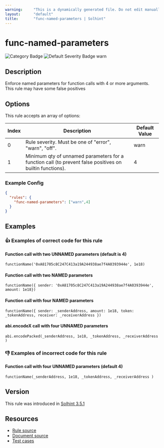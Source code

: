 ```yaml
---
warning:     "This is a dynamically generated file. Do not edit manually."
layout:      "default"
title:       "func-named-parameters | Solhint"
---
```


# func-named-parameters
![Category Badge](https://img.shields.io/badge/-Style%20Guide%20Rules-informational)
![Default Severity Badge warn](https://img.shields.io/badge/Default%20Severity-warn-yellow)

## Description
Enforce named parameters for function calls with 4 or more arguments. This rule may have some false positives

## Options
This rule accepts an array of options:

| Index | Description                                                                                              | Default Value |
| ----- | -------------------------------------------------------------------------------------------------------- | ------------- |
| 0     | Rule severity. Must be one of "error", "warn", "off".                                                    | warn          |
| 1     | Minimum qty of unnamed parameters for a function call (to prevent false positives on builtin functions). | 4             |


### Example Config
```json
{
  "rules": {
    "func-named-parameters": ["warn",4]
  }
}
```


## Examples
### 👍 Examples of **correct** code for this rule

#### Function call with two UNNAMED parameters (default is 4)

```solidity
functionName('0xA81705c8C247C413a19A244938ae7f4A0393944e', 1e18)
```

#### Function call with two NAMED parameters

```solidity
functionName({ sender: '0xA81705c8C247C413a19A244938ae7f4A0393944e', amount: 1e18})
```

#### Function call with four NAMED parameters

```solidity
functionName({ sender: _senderAddress, amount: 1e18, token: _tokenAddress, receiver: _receiverAddress })
```

#### abi.encodeX call with four UNNAMED parameters

```solidity
abi.encodePacked(_senderAddress, 1e18, _tokenAddress, _receiverAddress )
```

### 👎 Examples of **incorrect** code for this rule

#### Function call with four UNNAMED parameters (default 4)

```solidity
functionName(_senderAddress, 1e18, _tokenAddress, _receiverAddress )
```

## Version
This rule was introduced in [Solhint 3.5.1](https://github.com/protofire/solhint/blob/v3.5.1)

## Resources
- [Rule source](https://github.com/protofire/solhint/blob/master/lib/rules/naming/func-named-parameters.js)
- [Document source](https://github.com/protofire/solhint/blob/master/docs/rules/naming/func-named-parameters.md)
- [Test cases](https://github.com/protofire/solhint/blob/master/test/rules/naming/func-named-parameters.js)
